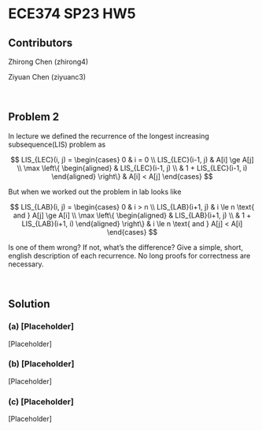 # ECE374 SP23 HW5

## Contributors

Zhirong Chen (zhirong4)

Ziyuan Chen (ziyuanc3)

<br>

## Problem 2

In lecture we defined the recurrence of the longest increasing subsequence(LIS) problem as

$$ LIS_{LEC}(i, j) = \begin{cases} 0 & i = 0 \\ LIS_{LEC}(i-1, j) & A[i] \ge A[j] \\ \max \left\{ \begin{aligned} & LIS_{LEC}(i-1, j) \\ & 1 + LIS_{LEC}(i-1, i) \end{aligned} \right\} & A[i] < A[j] \end{cases} $$

But when we worked out the problem in lab looks like

$$ LIS_{LAB}(i, j) = \begin{cases} 0 & i > n \\ LIS_{LAB}(i+1, j) & i \le n \text{ and } A[j] \ge A[i] \\ \max \left\{ \begin{aligned} & LIS_{LAB}(i+1, j) \\ & 1 + LIS_{LAB}(i+1, i) \end{aligned} \right\} & i \le n \text{ and } A[j] < A[i] \end{cases} $$

Is one of them wrong? If not, what’s the difference? Give a simple, short, english description of each recurrence. No long proofs for correctness are necessary.

<br>

## Solution

### **(a)** [Placeholder]

[Placeholder]

### **(b)** [Placeholder]

[Placeholder]

### **(c)** [Placeholder]

[Placeholder]
